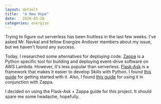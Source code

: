 ```yaml
---
layout: default
title:  "A New Hope"
date:   2020-05-28
categories: energize
---
```


Trying to figure out serverless has been fruitless in the last few weeks. I've
asked Mr. Navkal and fellow Energize Andover members about my issue, but we
haven't found any success.

Today, I researched some alternatives for deploying code. [Zappa] is a Python
specific tool for building and deploying event-drive software on AWS Lambda.
However, it's less popular than serverless. [Flask-Ask] is a framework that
makes it easier to develop Skills with Python. I found [this guide] for getting
started with it. Also, I found [this guide][1] for using it in conjunction with
Zappa.

I decided on using the Flask-Ask + Zappa guide for this project. It should
spare me some headache, hopefully.

  [Zappa]: https://github.com/Miserlou/Zappa
  [Flask-Ask]: https://flask-ask.readthedocs.io/en/latest/index.html
  [this guide]: https://developer.amazon.com/blogs/post/Tx14R0IYYGH3SKT/Flask-Ask-A-New-Python-Framework-for-Rapid-Alexa-Skills-Kit-Development
  [1]: https://developer.amazon.com/blogs/alexa/post/8e8ad73a-99e9-4c0f-a7b3-60f92287b0bf/new-alexa-tutorial-deploy-flask-ask-skills-to-aws-lambda-with-zappa
